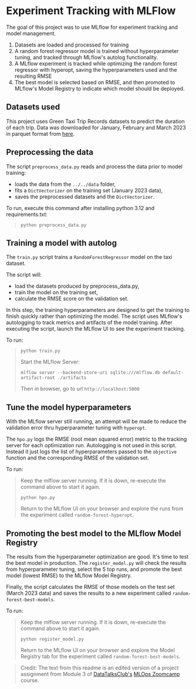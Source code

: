 # Experiment Tracking with MLFlow

The goal of this project was to use MLflow for experiment tracking and model management. 
1. Datasets are loaded and processed for training
1. A random forest regressor model is trained without hyperparameter tuning, and tracked through MLflow's autolog functionality.
1. A MLflow experiment is tracked while optimizing the random forest regressor with hyperopt, saving the hyperparameters used and the resulting RMSE
1. The best model is selected based on RMSE, and then promoted to MLflow's Model Registry to indicate which model should be deployed.

## Datasets used

This project uses Green Taxi Trip Records datasets to predict the duration of each trip. Data was downloaded for January, February and March 2023 in parquet format from [here](https://www1.nyc.gov/site/tlc/about/tlc-trip-record-data.page).

## Preprocessing the data

The script `preprocess_data.py` reads and process the data prior to model training:

* loads the data from the `../../data` folder,
* fits a `DictVectorizer` on the training set (January 2023 data),
* saves the preprocessed datasets and the `DictVectorizer`.

To run, execute this command after installing python 3.12 and requirements.txt:

> ```
> python preprocess_data.py
> ```


## Training a model with autolog

The `train.py` script trains a `RandomForestRegressor` model on the taxi dataset.

The script will:

* load the datasets produced by preprocess_data.py,
* train the model on the training set,
* calculate the RMSE score on the validation set.

In this step, the training hyperparameters are designed to get the training to finish quickly rather than optimizing the model. The script uses MLflow's autologging to track metrics and artifacts of the model training. After executing the script, launch the MLflow UI to see the experiment tracking.

To run:

> ```
> python train.py
> ```
> 
> Start the MLflow Server:
> ```
> mlflow server --backend-store-uri sqlite:///mlflow.db default-artifact-root ./artifacts
> ```
> 
> Then in browser, go to url `http://localhost:5000`

## Tune the model hyperparameters

With the MLflow server still running, an attempt will be made to reduce the validation error thru hyperparameter tuning with `hyperopt`.

The `hpo.py` logs the RMSE (root mean squared error) metric to the tracking server for each optimization run. Autologging is not used in this script. Instead it just logs the list of hyperparameters passed to the `objective` function and the corresponding RMSE of the validation set.

To run:

> Keep the mlflow server running. If it is down, re-execute the command above to start it again.
> 
> ```
> python hpo.py
> ```
> 
> Return to the MLflow UI on your browser and explore the runs from the experiment called `random-forest-hyperopt`.

## Promoting the best model to the MLflow Model Registry

The results from the hyperparameter optimization are good. It's time to test the best model in production. The `register_model.py` will check the results from hyperparameter tuning, select the 5 top runs, and promote the best model (lowest RMSE) to the MLflow Model Registry. 

Finally, the script calculates the RMSE of those models on the test set (March 2023 data) and saves the results to a new experiment called `random-forest-best-models`.

To run:

> Keep the mlflow server running. If it is down, re-execute the command above to start it again.
> 
> ```
> python register_model.py
> ```
> 
> Return to the MLflow UI on your browser and explore the Model Registry tab for the experiment called `random-forest-best-models`.



> Credit:
> The text from this readme is an edited version of a project assignment from Module 3 of [DataTalksClub's](https://datatalks.club) [MLOps Zoomcamp](https://datatalks.club/blog/mlops-zoomcamp.html) course.
